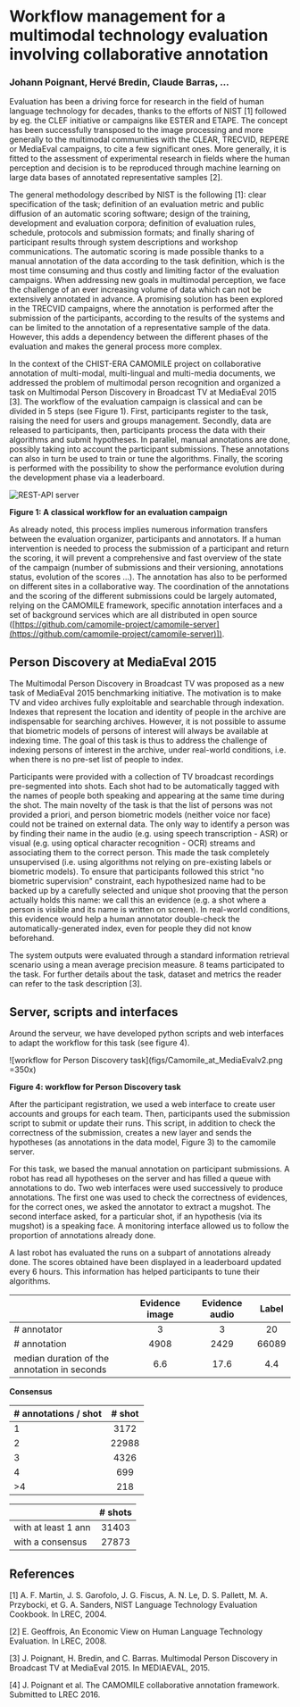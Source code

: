 
# Workflow management for a multimodal technology evaluation involving collaborative annotation

### Johann Poignant, Hervé Bredin, Claude Barras, … 

Evaluation has been a driving force for research in the field of human language technology for decades, thanks to the efforts of NIST [1] followed by eg. the CLEF initiative or campaigns like ESTER and ETAPE. The concept has been successfully transposed to the image processing and more generally to the multimodal communities with the CLEAR, TRECVID, REPERE or MediaEval campaigns, to cite a few significant ones. More generally, it is fitted to the assessment of experimental research in fields where the human perception and decision is to be reproduced through machine learning on large data bases of annotated representative samples [2]. 

The general methodology described by NIST is the following [1]: clear specification of the task; definition of an evaluation metric and public diffusion of an automatic scoring software; design of the training, development and evaluation corpora; definition of evaluation rules, schedule, protocols and submission formats; and finally sharing of participant results through system descriptions and workshop communications.
The automatic scoring is made possible thanks to a manual annotation of the data according to the task definition, which is the most time consuming and thus costly and limiting factor of the evaluation campaigns.
When addressing new goals in multimodal perception, we face the challenge of an ever increasing volume of data which can not be extensively annotated in advance. A promising solution has been explored in the TRECVID campaigns, where the annotation is performed after the submission of the participants, according to the results of the systems and can be limited to the annotation of a representative sample of the data. However, this adds a dependency between the different phases of the evaluation and makes the general process more complex.

In the context of the CHIST-ERA CAMOMILE project on collaborative annotation of multi-modal, multi-lingual and multi-media documents, we addressed the problem of multimodal person recognition and organized a task on Multimodal Person Discovery in Broadcast TV at MediaEval 2015 [3]. The workflow of the evaluation campaign is classical and can be divided in 5 steps (see Figure 1). First, participants register to the task, raising the need for users and groups management. Secondly, data are released to participants, then, participants process the data with their algorithms and submit hypotheses. In parallel, manual annotations are done, possibly taking into account the participant submissions. These annotations can also in turn be used to train or tune the algorithms. Finally, the scoring is performed with the possibility to show the performance evolution during the development phase via a leaderboard.

![REST-API server](figs/workflow.png)

**Figure 1: A classical workflow for an evaluation campaign**

As already noted, this process implies numerous information transfers between the evaluation organizer, participants and annotators. If a human intervention is needed to process the submission of a participant and return the scoring, it will prevent a comprehensive and fast overview of the state of the campaign (number of submissions and their versioning, annotations status, evolution of the scores …). The annotation has also to be performed on different sites in a collaborative way. The coordination of the annotations and the scoring of the different submissions could be largely automated, relying on the CAMOMILE framework, specific annotation interfaces and a set of background services which are all distributed in open source
([https://github.com/camomile-project/camomile-server](https://github.com/camomile-project/camomile-server)]).



## Person Discovery at MediaEval 2015


The Multimodal Person Discovery in Broadcast TV was proposed as a new task of MediaEval 2015 benchmarking initiative. The motivation is to make TV and video archives fully exploitable and searchable through indexation. Indexes that represent the location and identity of people in the archive are indispensable for searching archives. However, it is not possible to assume that biometric models of persons of interest will always be available at indexing time. The goal of this task is thus to address the challenge of indexing persons of interest in the archive, under real-world conditions, i.e. when there is no pre-set list of people to index.

Participants were provided with a collection of TV broadcast recordings pre-segmented into shots. Each shot had to be automatically tagged with the names of people both speaking and appearing at the same time during the shot. The main novelty of the task is that the list of persons was not provided a priori, and person biometric models (neither voice nor face) could not be trained on external data. The only way to identify a person was by finding their name in the audio (e.g. using speech transcription - ASR) or visual (e.g. using optical character recognition - OCR) streams and associating them to the correct person. This made the task completely unsupervised (i.e. using algorithms not relying on pre-existing labels or biometric models). To ensure that participants followed this strict "no biometric supervision" constraint, each hypothesized name had to be backed up by a carefully selected and unique shot prooving that the person actually holds this name: we call this an evidence (e.g. a shot where a person is visible and its name is written on screen). In real-world conditions, this evidence would help a human annotator double-check the automatically-generated index, even for people they did not know beforehand.

The system outputs were evaluated through a standard information retrieval scenario using a mean average precision measure. 8 teams participated to the task. For further details about the task, dataset and metrics the reader can refer to the task description [3].

## Server, scripts and interfaces

Around the serveur, we have developed python scripts and web interfaces to adapt the workflow for this task (see figure 4).

![workflow for Person Discovery task](figs/Camomile_at_MediaEvalv2.png =350x)

**Figure 4: workflow for Person Discovery task**

After the participant registration, we used a web interface to create user accounts and groups for each team. Then, participants used the submission script to submit or update their runs. This script, in addition to check the correctness of the submission, creates a new layer and sends the hypotheses (as annotations in the data model, Figure 3) to the camomile server. 

For this task, we based the manual annotation on participant submissions. A robot has read all hypotheses on the server and has filled a queue with annotations to do. Two web interfaces were used successively to produce annotations. The first one was used to check the correctness of evidences, for the correct ones, we asked the annotator to extract a mugshot. The second interface asked, for a particular shot, if an hypothesis (via its mugshot) is a speaking face. A monitoring interface allowed us to follow the proportion of annotations already done.

A last robot has evaluated the runs on a subpart of annotations already done. The scores obtained have been displayed in a leaderboard updated every 6 hours. This information has helped participants to tune their algorithms. 


|                                              | Evidence image | Evidence audio |   Label   |
|----------------------------------------------|:--------------:|:--------------:|:---------:|
| # annotator                                  |          3     |         3      |      20   |
| # annotation                                 |       4908     |      2429      |   66089   |
| median duration of the annotation in seconds |        6.6     |      17.6      |     4.4   |



**Consensus**



| # annotations / shot | # shot |
|----------------------|:------:|
| 1                    |  3172  |
| 2                    | 22988  |
| 3                    |  4326  |
| 4                    |   699  |
| >4                   |   218  |


|                     | # shots |
|---------------------|:-------:|
| with at least 1 ann |  31403  |
| with a consensus    |  27873  |



## References

[1] A. F. Martin, J. S. Garofolo, J. G. Fiscus, A. N. Le, D. S. Pallett, M. A. Przybocki, et G. A. Sanders, NIST Language Technology Evaluation Cookbook. In LREC, 2004.

[2] E. Geoffrois, An Economic View on Human Language Technology Evaluation. In LREC, 2008.

[3] J. Poignant, H. Bredin, and C. Barras. Multimodal Person Discovery in Broadcast TV at MediaEval 2015. In MEDIAEVAL, 2015.

[4] J. Poignant et al. The CAMOMILE collaborative annotation framework. Submitted to LREC 2016. 

